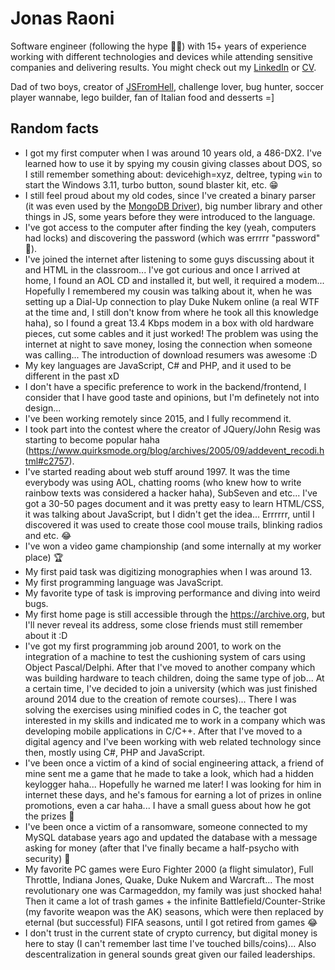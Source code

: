 # Jonas Raoni

Software engineer (following the hype 🤦‍♂️) with 15+ years of experience working with different technologies and devices while attending sensitive companies and delivering results. You might check out my [LinkedIn](https://linkedin.com/jonasraoni) or [CV](https://drive.google.com/drive/u/1/folders/1vpI3lD4bKH3yrEljJm_UE1k1rMEJqcn3).

Dad of two boys, creator of [JSFromHell](http://jsfromhell.com), challenge lover, bug hunter, soccer player wannabe, lego builder, fan of Italian food and desserts =]

## Random facts

- I got my first computer when I was around 10 years old, a 486-DX2. I've learned how to use it by spying my cousin giving classes about DOS, so I still remember something about: devicehigh=xyz, deltree, typing `win` to start the Windows 3.11, turbo button, sound blaster kit, etc. 😁
- I still feel proud about my old codes, since I've created a binary parser (it was even used by the [MongoDB Driver](http://christiankvalheim.com/project/mongodb-native/#credits:2d4bed8c133910cf12f420f60fbee804)), big number library and other things in JS, some years before they were introduced to the language.
- I've got access to the computer after finding the key (yeah, computers had locks) and discovering the password (which was errrrr "password" 👀).
- I've joined the internet after listening to some guys discussing about it and HTML in the classroom... I've got curious and once I arrived at home, I found an AOL CD and installed it, but well, it required a modem... Hopefully I remembered my cousin was talking about it, when he was setting up a Dial-Up connection to play Duke Nukem online (a real WTF at the time and, I still don't know from where he took all this knowledge haha), so I found a great 13.4 Kbps modem in a box with old hardware pieces, cut some cables and it just worked! The problem was using the internet at night to save money, losing the connection when someone was calling... The introduction of download resumers was awesome :D
- My key languages are JavaScript, C# and PHP, and it used to be different in the past xD
- I don't have a specific preference to work in the backend/frontend, I consider that I have good taste and opinions, but I'm definetely not into design...
- I've been working remotely since 2015, and I fully recommend it.
- I took part into the contest where the creator of JQuery/John Resig was starting to become popular haha (https://www.quirksmode.org/blog/archives/2005/09/addevent_recodi.html#c2757).
- I've started reading about web stuff around 1997. It was the time everybody was using AOL, chatting rooms (who knew how to write rainbow texts was considered a hacker haha), SubSeven and etc... I've got a 30-50 pages document and it was pretty easy to learn HTML/CSS, it was talking about JavaScript, but I didn't get the idea... Errrrrr, until I discovered it was used to create those cool mouse trails, blinking radios and etc. 😂
- I've won a video game championship (and some internally at my worker place) 🏆
- My first paid task was digitizing monographies when I was around 13.
- My first programming language was JavaScript.
- My favorite type of task is improving performance and diving into weird bugs.
- My first home page is still accessible through the https://archive.org, but I'll never reveal its address, some close friends must still remember about it :D
- I've got my first programming job around 2001, to work on the integration of a machine to test the cushioning system of cars using Object Pascal/Delphi. After that I've moved to another company which was building hardware to teach children, doing the same type of job... At a certain time, I've decided to join a university (which was just finished around 2014 due to the creation of remote courses)... There I was solving the exercises using minified codes in C, the teacher got interested in my skills and indicated me to work in a company which was developing mobile applications in C/C++. After that I've moved to a digital agency and I've been working with web related technology since then, mostly using C#, PHP and JavaScript.
- I've been once a victim of a kind of social engineering attack, a friend of mine sent me a game that he made to take a look, which had a hidden keylogger haha... Hopefully he warned me later! I was looking for him in internet these days, and he's famous for earning a lot of prizes in online promotions, even a car haha... I have a small guess about how he got the prizes 👀
- I've been once a victim of a ransomware, someone connected to my MySQL database years ago and updated the database with a message asking for money (after that I've finally became a half-psycho with security) 💩
- My favorite PC games were Euro Fighter 2000 (a flight simulator), Full Throttle, Indiana Jones, Quake, Duke Nukem and Warcraft... The most revolutionary one was Carmageddon, my family was just shocked haha! Then it came a lot of trash games + the infinite Battlefield/Counter-Strike (my favorite weapon was the AK) seasons, which were then replaced by eternal (but successful) FIFA seasons, until I got retired from games 😂
- I don't trust in the current state of crypto currency, but digital money is here to stay (I can't remember last time I've touched bills/coins)... Also descentralization in general sounds great given our failed leaderships.
